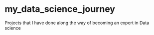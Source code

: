 # my_data_science_journey
Projects that I have done along the way of becoming an expert in Data science
